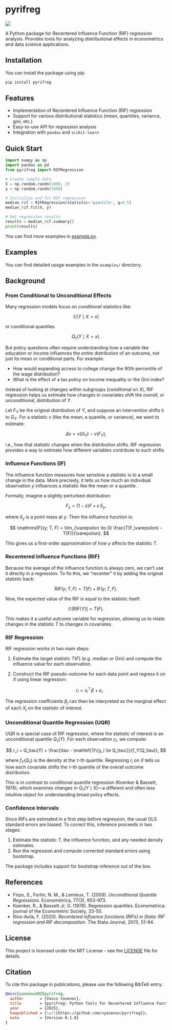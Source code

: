 # pyrifreg

![](https://img.shields.io/badge/license-MIT-green)

A Python package for Recentered Influence Function (RIF) regression analysis. Provides tools for analyzing distributional effects in econometrics and data science applications. 

## Installation

You can install the package using pip:

```bash
pip install pyrifreg
```

## Features

- Implementation of Recentered Influence Function (RIF) regression
- Support for various distributional statistics (mean, quantiles, variance, gini, etc.)
- Easy-to-use API for regression analysis
- Integration with `pandas` and `scikit-learn`


## Quick Start

```python
import numpy as np
import pandas as pd
from pyrifreg import RIFRegression

# Create sample data
X = np.random.randn(1000, 2)
y = np.random.randn(1000)

# Initialize and fit RIF regression
median_rif = RIFRegression(statistic='quantile', q=0.5)
median_rif.fit(X, y)

# Get regression results
results = median_rif.summary()
print(results)
```

You can find more examples in [example.py](https://github.com/vyasenov/pyrifreg/blob/main/example.py).

## Examples

You can find detailed usage examples in the  `examples/` directory.

## Background

### From Conditional to Unconditional Effects

Many regression models focus on *conditional* statistics like:

$$
\mathbb{E}[Y \mid X = x]
$$

or conditional quantiles

$$
Q_\tau(Y \mid X = x).
$$

But policy questions often require understanding how a variable like education or income influences the *entire* distribution of an outcome, not just its mean or conditional parts. For example:

* How would expanding access to college change the 90th percentile of the wage distribution?
* What is the effect of a tax policy on income inequality or the Gini index?

Instead of looking at changes within subgroups (conditional on $X$), RIF regression helps us estimate how changes in covariates shift the *overall*, or *unconditional*, distribution of $Y$.

Let $F_Y$ be the original distribution of $Y$, and suppose an intervention shifts it to $G_Y$. For a statistic $\nu$ (like the mean, a quantile, or variance), we want to estimate:

$$
\Delta\nu = \nu(G_Y) - \nu(F_Y),
$$

i.e., how that statistic changes when the distribution shifts. RIF regression provides a way to estimate how different variables contribute to such shifts.

### Influence Functions (IF)

The influence function measures how sensitive a statistic is to a small change in the data. More precisely, it tells us how much an individual observation $y$ influences a statistic like the mean or a quantile.

Formally, imagine a slightly perturbed distribution:

$$
F_\varepsilon = (1 - \varepsilon) F + \varepsilon\, \delta_y,
$$

where $\delta_y$ is a point mass at $y$. Then the influence function is:

$$
\mathrm{IF}(y; T, F) = \lim_{\varepsilon \to 0} \frac{T(F_\varepsilon) - T(F)}{\varepsilon}.
$$

This gives us a first-order approximation of how $y$ affects the statistic $T$.

### Recentered Influence Functions (RIF)

Because the average of the influence function is always zero, we can’t use it directly in a regression. To fix this, we “recenter” it by adding the original statistic back:

$$
\mathrm{RIF}(y; T, F) = T(F) + \mathrm{IF}(y; T, F).
$$

Now, the expected value of the RIF is equal to the statistic itself:

$$
\mathbb{E}[\mathrm{RIF}(Y)] = T(F).
$$

This makes it a useful outcome variable for regression, allowing us to relate changes in the statistic $T$ to changes in covariates.

### RIF Regression

RIF regression works in two main steps:

1. Estimate the target statistic $T(F)$ (e.g. median or Gini) and compute the influence value for each observation.
2. Construct the RIF pseudo-outcome for each data point and regress it on $X$ using linear regression:

   $$
   r_i = x_i^\top \beta + \varepsilon_i.
   $$

The regression coefficients $\beta_j$ can then be interpreted as the marginal effect of each $X_j$ on the statistic of interest.

### Unconditional Quantile Regression (UQR)

UQR is a special case of RIF regression, where the statistic of interest is an unconditional quantile $Q_\tau(Y)$. For each observation $y_i$, we compute:

$$
r_i = Q_\tau(Y) + \frac{\tau - \mathbf{1}\{y_i \le Q_\tau\}}{f_Y(Q_\tau)},
$$

where $f_Y(Q_\tau)$ is the density at the $\tau$-th quantile. Regressing $r_i$ on $X$ tells us how each covariate shifts the $\tau$-th quantile of the overall outcome distribution.

This is in contrast to conditional quantile regression (Koenker & Bassett, 1978), which examines changes in $Q_\tau(Y \mid X)$—a different and often less intuitive object for understanding broad policy effects.

### Confidence Intervals

Since RIFs are estimated in a first step before regression, the usual OLS standard errors are biased. To correct this, inference proceeds in two stages:

1. Estimate the statistic $T$, the influence function, and any needed density estimates.
2. Run the regression and compute corrected standard errors using bootstrap.

The package includes support for bootstrap inference out of the box.

## References

* Firpo, S., Fortin, N. M., & Lemieux, T. (2009). *Unconditional Quantile Regressions*. Econometrica, 77(3), 953–973.
* Koenker, R., & Bassett Jr, G. (1978). Regression quantiles. Econometrica: journal of the Econometric Society, 33-50.
* Rios-Avila, F. (2020). *Recentered influence functions (RIFs) in Stata: RIF regression and RIF decomposition*. The Stata Journal, 20(1), 51-94.

## License

This project is licensed under the MIT License - see the [LICENSE](LICENSE) file for details.

## Citation

To cite this package in publications, please use the following BibTeX entry:

```bibtex
@misc{yasenov2025pyrifreg,
  author       = {Vasco Yasenov},
  title        = {pyrifreg: Python Tools for Recentered Influence Function (RIF) Regression},
  year         = {2025},
  howpublished = {\url{https://github.com/vyasenov/pyrifreg}},
  note         = {Version 0.1.0}
}
```